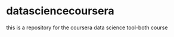datasciencecoursera
===================

this is a repository for the coursera data science tool-both course
